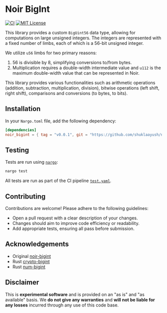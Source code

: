 # Noir BigInt

[![CI][ci-shield]][ci-url]
[![MIT License][license-shield]][license-url]

This library provides a custom `BigUint56` data type, allowing for computations on large unsigned integers. The integers are represented with a fixed number of limbs, each of which is a 56-bit unsigned integer. 

We utilize `u56` limbs for two primary reasons:

1. 56 is divisible by 8, simplifying conversions to/from bytes.
2. Multiplication requires a double-width intermediate value and `u112` is the maximum double-width value that can be represented in Noir.

This library provides various functionalities such as arithmetic operations (addition, subtraction, multiplication, division), bitwise operations (left shift, right shift), comparisons and conversions (to bytes, to bits). 

## Installation

In your `Nargo.toml` file, add the following dependency:

```toml
[dependencies]
noir_bigint = { tag = "v0.0.1", git = "https://github.com/shuklaayush/noir-bigint" }
```

## Testing

Tests are run using [`nargo`](https://noir-lang.org/dev/getting_started/nargo_installation/):

```bash
nargo test
```

All tests are run as part of the CI pipeline [`test.yaml`](./.github/workflows/test.yaml).

## Contributing

Contributions are welcome! Please adhere to the following guidelines:

- Open a pull request with a clear description of your changes.
- Changes should aim to improve code efficiency or readability.
- Add appropriate tests, ensuring all pass before submission.

## Acknowledgements

- Original [noir-bigint](https://github.com/okuyiga/noir-bigint)
- Rust [crypto-bigint](https://github.com/RustCrypto/crypto-bigint)
- Rust [num-bigint](https://github.com/rust-num/num-bigint)

## Disclaimer

This is **experimental software** and is provided on an "as is" and "as available" basis. We **do not give any warranties** and **will not be liable for any losses** incurred through any use of this code base.

[ci-shield]: https://img.shields.io/github/actions/workflow/status/shuklaayush/noir-bigint/test.yaml?branch=main&label=tests
[ci-url]: https://github.com/shuklaayush/noir-bigint/actions/workflows/test.yaml

[license-shield]: https://img.shields.io/badge/License-MIT-green.svg
[license-url]: https://github.com/shuklaayush/noir-bigint/blob/main/LICENSE
